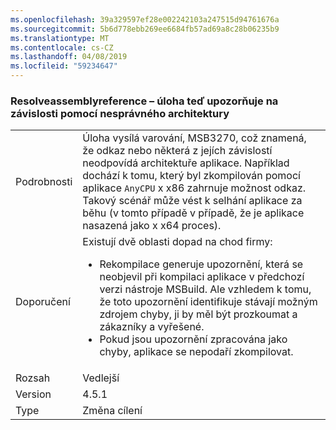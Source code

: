 ```yaml
---
ms.openlocfilehash: 39a329597ef28e002242103a247515d94761676a
ms.sourcegitcommit: 5b6d778ebb269ee6684fb57ad69a8c28b06235b9
ms.translationtype: MT
ms.contentlocale: cs-CZ
ms.lasthandoff: 04/08/2019
ms.locfileid: "59234647"
---
```

### <a name="resolveassemblyreference-task-now-warns-of-dependencies-with-the-wrong-architecture"></a>Resolveassemblyreference – úloha teď upozorňuje na závislosti pomocí nesprávného architektury

|   |   |
|---|---|
|Podrobnosti|Úloha vysílá varování, MSB3270, což znamená, že odkaz nebo některá z jejích závislostí neodpovídá architektuře aplikace. Například dochází k tomu, který byl zkompilován pomocí aplikace <code>AnyCPU</code> x x86 zahrnuje možnost odkaz. Takový scénář může vést k selhání aplikace za běhu (v tomto případě v případě, že je aplikace nasazená jako x x64 proces).|
|Doporučení|Existují dvě oblasti dopad na chod firmy:<ul><li>Rekompilace generuje upozornění, která se neobjevil při kompilaci aplikace v předchozí verzi nástroje MSBuild. Ale vzhledem k tomu, že toto upozornění identifikuje stávají možným zdrojem chyby, ji by měl být prozkoumat a zákazníky a vyřešené.</li><li>Pokud jsou upozornění zpracována jako chyby, aplikace se nepodaří zkompilovat.</li></ul>|
|Rozsah|Vedlejší|
|Version|4.5.1|
|Type|Změna cílení|
